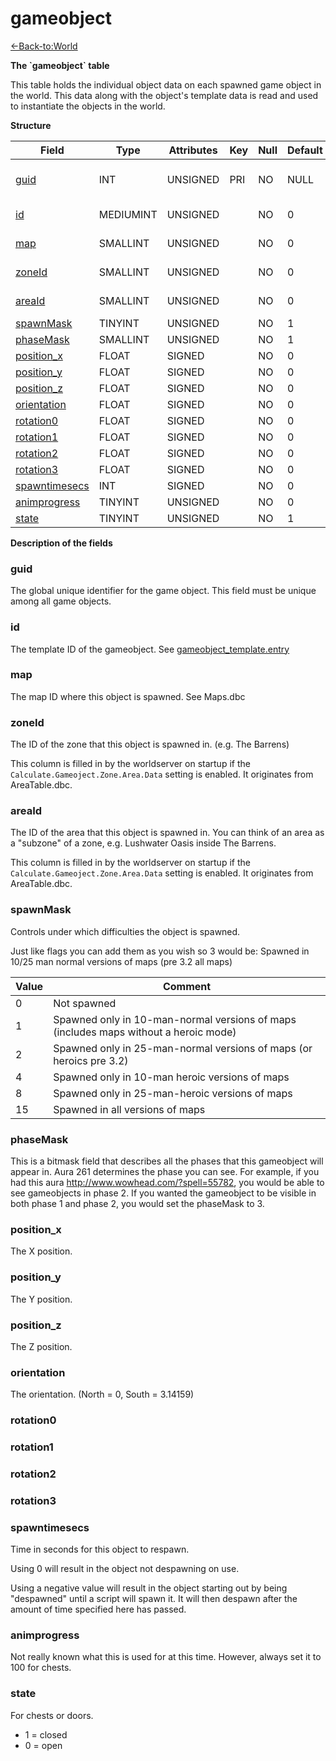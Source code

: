 # gameobject

[<-Back-to:World](database-world.md)

**The \`gameobject\` table**

This table holds the individual object data on each spawned game object in the world. This data along with the object's template data is read and used to instantiate the objects in the world.

**Structure**

| Field               | Type         | Attributes | Key | Null | Default | Extra          | Comment                  |
|---------------------|--------------|------------|-----|------|---------|----------------|--------------------------|
| [guid][1]           | INT          | UNSIGNED   | PRI | NO   | NULL    | Auto increment | Global Unique Identifier |
| [id][2]             | MEDIUMINT    | UNSIGNED   |     | NO   | 0       |                | Gameobject Identifier    |
| [map][3]            | SMALLINT     | UNSIGNED   |     | NO   | 0       |                | Map Identifier           |
| [zoneId][4]         | SMALLINT     | UNSIGNED   |     | NO   | 0       |                | Zone Identifier          |
| [areaId][5]         | SMALLINT     | UNSIGNED   |     | NO   | 0       |                | Area Identifier          |
| [spawnMask][6]      | TINYINT      | UNSIGNED   |     | NO   | 1       |                |                          |
| [phaseMask][7]      | SMALLINT     | UNSIGNED   |     | NO   | 1       |                |                          |
| [position_x][8]     | FLOAT        | SIGNED     |     | NO   | 0       |                |                          |
| [position_y][9]     | FLOAT        | SIGNED     |     | NO   | 0       |                |                          |
| [position_z][10]     | FLOAT        | SIGNED     |     | NO   | 0       |                |                          |
| [orientation][11]    | FLOAT        | SIGNED     |     | NO   | 0       |                |                          |
| [rotation0][12]     | FLOAT        | SIGNED     |     | NO   | 0       |                |                          |
| [rotation1][13]     | FLOAT        | SIGNED     |     | NO   | 0       |                |                          |
| [rotation2][14]     | FLOAT        | SIGNED     |     | NO   | 0       |                |                          |
| [rotation3][15]     | FLOAT        | SIGNED     |     | NO   | 0       |                |                          |
| [spawntimesecs][16] | INT          | SIGNED     |     | NO   | 0       |                |                          |
| [animprogress][17]  | TINYINT      | UNSIGNED   |     | NO   | 0       |                |                          |
| [state][18]         | TINYINT      | UNSIGNED   |     | NO   | 1       |                |                          |

[1]: #guid
[2]: #id
[3]: #map
[4]: #zoneId
[5]: #areaId
[6]: #spawnmask
[7]: #phasemask
[8]: #position_x
[9]: #position_y
[10]: #position_z
[11]: #orientation
[12]: #rotation0
[13]: #rotation1
[14]: #rotation2
[15]: #rotation3
[16]: #spawntimesecs
[17]: #animprogress
[18]: #state

**Description of the fields**

### guid

The global unique identifier for the game object. This field must be unique among all game objects.

### id

The template ID of the gameobject. See [gameobject\_template.entry](http://www.azerothcore.org/wiki/gameobject_template#entry)

### map

The map ID where this object is spawned. See Maps.dbc

### zoneId

The ID of the zone that this object is spawned in. (e.g. The Barrens)

This column is filled in by the worldserver on startup if the `Calculate.Gameoject.Zone.Area.Data` setting is enabled. It originates from AreaTable.dbc.

### areaId

The ID of the area that this object is spawned in. You can think of an area as a "subzone" of a zone, e.g. Lushwater Oasis inside The Barrens. 

This column is filled in by the worldserver on startup if the `Calculate.Gameoject.Zone.Area.Data` setting is enabled. It originates from AreaTable.dbc.

### spawnMask

Controls under which difficulties the object is spawned.

Just like flags you can add them as you wish so 3 would be: Spawned in 10/25 man normal versions of maps (pre 3.2 all maps)

| Value | Comment                                                                              |
|-------|--------------------------------------------------------------------------------------|
| 0     | Not spawned                                                                          |
| 1     | Spawned only in 10-man-normal versions of maps (includes maps without a heroic mode) |
| 2     | Spawned only in 25-man-normal versions of maps (or heroics pre 3.2)                  |
| 4     | Spawned only in 10-man heroic versions of maps                                       |
| 8     | Spawned only in 25-man-heroic versions of maps                                       |
| 15    | Spawned in all versions of maps                                                      |

### phaseMask

This is a bitmask field that describes all the phases that this gameobject will appear in. Aura 261 determines the phase you can see. For example, if you had this aura <http://www.wowhead.com/?spell=55782>, you would be able to see gameobjects in phase 2. If you wanted the gameobject to be visible in both phase 1 and phase 2, you would set the phaseMask to 3.

### position\_x

The X position.

### position\_y

The Y position.

### position\_z

The Z position.

### orientation

The orientation. (North = 0, South = 3.14159)

### rotation0

### rotation1

### rotation2

### rotation3

### spawntimesecs

Time in seconds for this object to respawn.

Using 0 will result in the object not despawning on use.

Using a negative value will result in the object starting out by being "despawned" until a script will spawn it. It will then despawn after the amount of time specified here has passed.

### animprogress

Not really known what this is used for at this time. However, always set it to 100 for chests.

### state

For chests or doors.

-   1 = closed
-   0 = open

